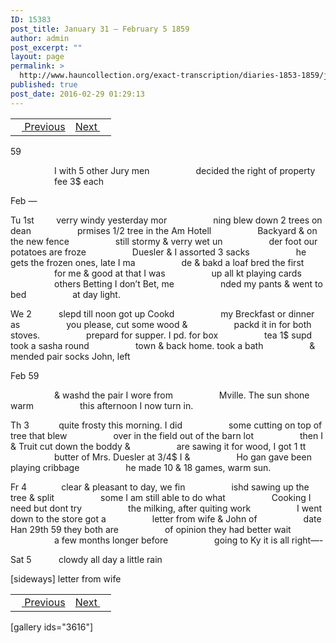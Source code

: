 ```yaml
---
ID: 15383
post_title: January 31 – February 5 1859
author: admin
post_excerpt: ""
layout: page
permalink: >
  http://www.hauncollection.org/exact-transcription/diaries-1853-1859/january-31-february-5-1859/
published: true
post_date: 2016-02-29 01:29:13
---
```

<table style="width: 100%;" align="center">
<tbody>
<tr>
<td><a href="http://www.hauncollection.org/version-2/diaries-1853-1859/january-27-january-31-1859/"><img src="https://lh3.googleusercontent.com/-EFJpxxNiPNw/VqgtWBCZrMI/AAAAAAAAAFU/WfY4lPFWWkg/s800-Ic42/Soeb-Plain-Arrows-8-10px.png" alt="" width="10" height="10" /> Previous</a></td>
<td style="text-align: right;"><a href="http://www.hauncollection.org/version-2/diaries-1853-1859/february-5-february-8-1859/">Next <img src="https://lh3.googleusercontent.com/-67k0cYlpXHw/VqgtWKz1MXI/AAAAAAAAAFU/k9PW_Piyurk/s800-Ic42/Soeb-Plain-Arrows-5-10px.png" alt="" width="10" height="10" /></a></td>
</tr>
</tbody>
</table>
59

<span style="margin-left: 70px;">I with 5 other Jury men
<span style="margin-left: 70px;">decided the right of property
<span style="margin-left: 70px;">fee 3$ each</span></span></span>

Feb —

Tu 1st         verry windy yesterday mor
<span style="margin-left: 70px;">ning blew down 2 trees on dean
<span style="margin-left: 70px;">prmises 1/2 tree in the Am Hotell
<span style="margin-left: 70px;">Backyard &amp; on the new fence
<span style="margin-left: 70px;">still stormy &amp; verry wet un
<span style="margin-left: 70px;">der foot our potatoes are froze
<span style="margin-left: 70px;">Duesler &amp; I assorted 3 sacks
<span style="margin-left: 70px;">he gets the frozen ones, late I ma
<span style="margin-left: 70px;">de &amp; bakd a loaf bred the first
<span style="margin-left: 70px;">for me &amp; good at that I was
<span style="margin-left: 70px;">up all kt playing cards
<span style="margin-left: 70px;">others Betting I don’t Bet, me
<span style="margin-left: 70px;">nded my pants &amp; went to bed
<span style="margin-left: 70px;">at day light.</span></span></span></span></span></span></span></span></span></span></span></span></span>

We 2           slepd till noon got up Cookd
<span style="margin-left: 70px;">my Breckfast or dinner as
<span style="margin-left: 70px;">you please, cut some wood &amp;
<span style="margin-left: 70px;">packd it in for both stoves.
<span style="margin-left: 70px;">prepard for supper. I pd. for box
<span style="margin-left: 70px;">tea 1$ supd took a sasha round
<span style="margin-left: 70px;">town &amp; back home. took a bath
<span style="margin-left: 70px;">&amp; mended pair socks John, left</span></span></span></span></span></span></span>

Feb 59

<span style="margin-left: 70px;">&amp; washd the pair I wore from
<span style="margin-left: 70px;">Mville. The sun shone warm
<span style="margin-left: 70px;">this afternoon I now turn in.</span></span></span>

Th 3            quite frosty this morning. I did
<span style="margin-left: 70px;">some cutting on top of tree that blew
<span style="margin-left: 70px;">over in the field out of the barn lot
<span style="margin-left: 70px;">then I &amp; Truit cut down the boddy &amp;
<span style="margin-left: 70px;">are sawing it for wood, I got 1 tt
<span style="margin-left: 70px;">butter of Mrs. Duesler at 3/4$ I &amp;
<span style="margin-left: 70px;">Ho gan gave been playing cribbage
<span style="margin-left: 70px;">he made 10 &amp; 18 games, warm sun.</span></span></span></span></span></span></span>

Fr 4              clear &amp; pleasant to day, we fin
<span style="margin-left: 70px;">ishd sawing up the tree &amp; split
<span style="margin-left: 70px;">some I am still able to do what
<span style="margin-left: 70px;">Cooking I need but dont try
<span style="margin-left: 70px;">the milking, after quiting work
<span style="margin-left: 70px;">I went down to the store got a
<span style="margin-left: 70px;">letter from wife &amp; John of
<span style="margin-left: 70px;">date Han 29th 59 they both are
<span style="margin-left: 70px;">of opinion they had better wait
<span style="margin-left: 70px;">a few months longer before
<span style="margin-left: 70px;">going to Ky it is all right—-</span></span></span></span></span></span></span></span></span></span>

Sat 5           clowdy all day a little rain

[sideways]
letter from wife
<table style="width: 100%;" align="center">
<tbody>
<tr>
<td><a href="http://www.hauncollection.org/version-2/diaries-1853-1859/january-27-january-31-1859/"><img src="https://lh3.googleusercontent.com/-EFJpxxNiPNw/VqgtWBCZrMI/AAAAAAAAAFU/WfY4lPFWWkg/s800-Ic42/Soeb-Plain-Arrows-8-10px.png" alt="" width="10" height="10" /> Previous</a></td>
<td style="text-align: right;"><a href="http://www.hauncollection.org/version-2/diaries-1853-1859/february-5-february-8-1859/">Next <img src="https://lh3.googleusercontent.com/-67k0cYlpXHw/VqgtWKz1MXI/AAAAAAAAAFU/k9PW_Piyurk/s800-Ic42/Soeb-Plain-Arrows-5-10px.png" alt="" width="10" height="10" /></a></td>
</tr>
</tbody>
</table>
[gallery ids="3616"]